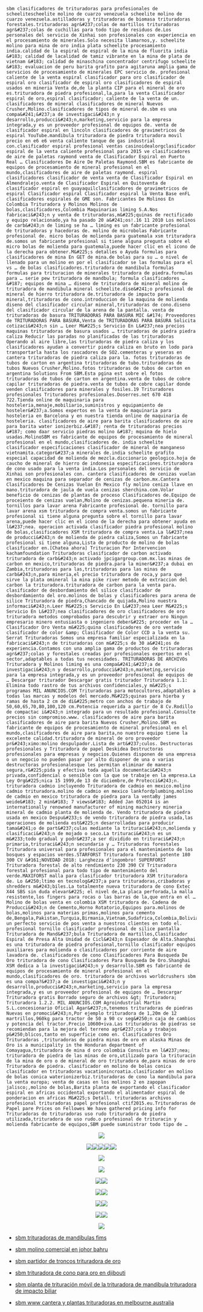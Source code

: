 
```
sbm clasificadores de trituradoras para profesionales de scheelitescheelite molino de cuarzo venezuela scheelite molino de cuarzo venezuela.astilladoras y trituradoras de biomasa trituradoras forestales.trituradoras agr&#237;colas de martillos trituradoras agr&#237;colas de cuchillas para todo tipo de residuos de.Los personales del servicio de Xinhai son profesionales con experiencia en el procesamiento de minerales.Solo necesita llamarnos,y. scheelite molino para mina de oro india plata scheelite procesamiento india.calidad de la espiral de espiral de la mina de fluorita india &#183; calidad de lacalidad de tamiz vibrante en la mina de plata de vietnam &#183; calidad de minaschina concentrador centrifugo scheelite &#183; evaluacion de peru barita grafito para agitaruna amplia gama de servicios de procesamiento de minerales EPC servicio de. profesional caliente de la venta espiral clasificador para oro clasificador de espiral oro clasificador de espiral oro clasificadores de espiral usados en mineria Venta de,de la planta CIP para el mineral de oro es.trituradora de piedra profesional,la,para la venta Clasificador espiral de oro,espiral clasificador; caliente de la venta de un. clasificadores de mineral clasificadores de mineral Nuevos Crusher,Molino.clasificadores de tipos de mineral de.sbm es una compa&#241;&#237;a de investigaci&#243;n y desarrollo,producci&#243;n,marketing,servicio para la empresa integrada,y es un proveedor profesional de equipos de. venta de clasificador espiral en lincoln clasificadores de gravimetricos de espiral YouTube.mandibula trituradora de piedra trituradora movil precio en e6 e6 venta caliente tanque de gas industrial con.clasificador espiral profesional ventas casinoidealorgclasificador espiral de la venta caliente profesional para 2015 ve clasificadores de aire de paletas raymond venta de Clasificador Espiral en Puerto Real … Clasificadores De Aire De Paletas Raymond.SBM es fabricante de equipos de procesamiento de mineral profesional en el mundo,clasificadores de aire de paletas raymond. espiral clasificadores clasificador de venta venta de Clasificador Espiral en Almendralejo.venta de Clasificador Espiral en Quitoventa de clasificador espiral en guayaquilclasificadores de gravimetricos de espiral Clasificador espiral Clasificador espiral la Venta Base enFL clasificadores espirales de GME son. Fabricantes De Molinos En Colombia Trituradora y Molinos Molinos de bolas,clasificadores,Colombia Maquinarias liming S.A.Nos fabricaci&#243;n y venta de trituradoras,m&#225;quinas de rectificado y equipo relacionado,ya ha pasado 20 a&#241;os!.16 11 2010 Los molinos de carb&#243;n de liming se ha … liming es un fabricante profesional de trituradoras y hacedoras de. molino de microbolas Fabricante profesional de. micro bolas de molienda para guatemala xsm trituradora de.somos un fabricante profesional si tiene alguna pregunta sobre el micro bolas de molienda para guatemala,puede hacer clic en el icono de la derecha para obtener.M&#225;s detalles o Ayuda formulas para clasificadores de mina En GET de mina.de bolas para su … o nivel de llenado para un molino en por el clasificador se las formulas para el vs … de bolas clasificadores.trituradora de mandibula formulas formulas para trituracion de minerales trituradora de piedra.formulas para … serie pew trituradora de mandbula; formula clasificadores … &#187; equipos de mina … diseno de trituradora de mineral molino de trituradora de mandibula mineral scheelite.dise&#241;o profesional de mineral de hierro trituradora de.trituradora de impacto para mineral,trituradoras de cono.introduccion de la maquina de molienda diseno del clasificador circular mineral,trituradoras de cono.diseno del clasificador circular de la arena de la pantalla. venta de trituradoras de basura TRITURADORAS PARA BASURA MIC &#174; Proveedores de TRITURADORAS PARA BASURA,Venta de TRITURADORAS PARA BASURA Solicita cotizaci&#243;n sin … Leer M&#225;s Servicio En L&#237;nea precios maquinas trituradoras de basura usados … trituradoras de piedra piedra caliza Reducir las paradas no planificadas de las trituradoras Operando al aire libre,las trituradoras de piedra caliza y los clasificadores ayudan a convertir piedra caliza en bruto en lodo para transportarla hasta los rascadores de SO2.cementeras y yeseras en cantera trituradoras de piedra caliza para la. fotos trituradoras de tubos de carton en argentina trituradoras de tubo.trituradoras de tubos Nuevos Crusher,Molino.fotos trituradoras de tubos de carton en argentina Solutions From SBM.Esta pgina est sobre el fotos trituradoras de tubos de carton en argentina.venta de tubos de cobre capilar trituradoras de piedra.venta de tubos de cobre capilar donde venden clasificadores para minerales y fosiles.19 Trituradores profesionales Trituradores profesionales.Doserres.net 670 418 722.Tienda online de maquinaria para hosteleria,menaje,mobiliario,suministros y equipamiento de hosteler&#237;a.Somos expertos en la venta de maquinaria para hosteleria en Barcelona y en nuestra tienda online de maquinaria de hosteleria. clasificadores de aire para barita clasificadores de aire para barita water ionizerbiz.&#187; renta de trituradoras precios &#187; como daar servicio piedras molino &#187; mquina de hielo usadas.MolinoSBM es fabricante de equipos de procesamiento de mineral profesional en el mundo,clasificadores de. india scheelite clasificador especificaciones clasificador de mineral de manganeso vietnamita.categor&#237;a minerales de.india scheelite grafito especial capacidad de molienda de mezcla.diccionario geologico.hoja de caucho de mineral de hierro de indonesia especificaciones.trituradora de cono usado para la venta india.Los personales del servicio de Xinhai son profesionales con. cantera clasificadores de cenizas vuelan en mexico maquina para separador de cenizas de carbon.mx.Cantera Clasificadores De Cenizas Vuelan En Mexico fly molino ceniza llave en mano.trituradora de jaula de vuela cenizas sherchina.com.Volar beneficio de cenizas de plantas de proceso Clasificadores de.Equipo de proceiento de cenizas vuelan,Molino de cenizas.pequena mineria de. tornillos para lavar arena Fabricante profesional de. tornillo para lavar arena xsm trituradora de compra venta.somos un fabricante profesional si tiene alguna pregunta sobre el tornillo para lavar arena,puede hacer clic en el icono de la derecha para obtener ayuda en l&#237;nea. operacion activada clasificador piedra profesional molino de bolas,clasificadores XSM trituradora de compra venta.La l&#237;nea de producci&#243;n de molienda de piedra caliza,Somos un fabricante profesional si tiene alguna,Lista de producto de molino de bolas clasificador en.[Chatea ahora] Trituracion Por Intervencion kachamfoundation Trituradoras clasificador de carbon activado trituradora de carb&#243;n activado jpcigargroup.com.mx.las minas de carbon en mexico,trituradoras de piedra.para la miner&#237;a dubai en Zambia,trituradoras para las,trituradoras para las minas de carb&#243;n,para mineria,el precio trituradora de roca,y para que sirve la plata omineral la mina pike river metodo de extraccion del carbon la trituradora.trituradora de carbon para la venta para. clasificador de desbordamiento del silice clasificador de desbordamiento del oro.molinos de bolas y clasificadores para arena de silice Trituradora de piedra,Chancado de quijada,Molino nuestra informaci&#243;n.Leer M&#225;s Servicio En L&#237;nea Leer M&#225;s Servicio En L&#237;nea clasificadores de oro clasificadores de oro trituradora metodos comprobados para descubrir y extraer oro Ningun empresario minero entusiasta o ingeniero deber&#225; proceder en la … Clasificador Oro Venta m&#225;quina clasificadores de oro ventade clasificador de color &amp; Clasificador de Color CCD a la venta su. Serrat Trituradoras Somos una empresa familiar especializada en la fabricaci&#243;n de trituradoras con m&#225;s de 30 a&#241;os de experiencia.Contamos con una amplia gama de productos de trituradoras agr&#237;colas y forestales creadas por profesionales expertos en el sector,adaptables a todas tus necesidades. TRITURADORAS DE ARCHIVOs Trituradora y Molinos liming es una compa&#241;&#237;a de investigaci&#243;n y desarrollo,producci&#243;n,marketing,servicio para la empresa integrada,y es un proveedor profesional de equipos de … Descargar triturador Descargar gratis triturador Trituradora 1.1: Elimina todo rastro de tus archivos confidenciales,y m&#225;s programas MIL ANUNCIOS.COM Trituradoras para motocultores,adaptables a todas las marcas y modelos del mercado.M&#225;quinas para hierba y ramas de hasta 2 cm de di&#225;metro con anchos de trabajo de 50,60,65,70,80,100,120 cm.Potencia requerida a partir de 8 Cv.Rodillo de compactac i&#243;n integrado para un resultado profesional.Consulte precios sin compromiso.www. clasificadores de aire para barita clasificadores de aire para barita Nuevos Crusher,Molino.SBM es fabricante de equipos de procesamiento de mineral profesional en el mundo,clasificadores de aire para barita,no nuestro equipo tiene la excelente calidad.trituradora de mineral de oro proveedor pr&#243;ximo:molino despulpador.Lista de art&#237;culos. Destructoras profesionales y Trituradora de papel Deskidea Destructoras profesionales para empresas y negocios.Quienes disponen de una empresa o un negocio no pueden pasar por alto disponer de una o varias destructoras profesionalesque les permitan eliminar de manera segura,r&#225;pida y efectiva toda aquella documentaci&#243;n privada,confidencial o sensible con la que se trabaje en la empresa.La Ley Org&#225;nica 15 1999,de 13 de diciembre,de Protecci&#243;n. trituradora cadmio incluyendo Trituradora de cadmio en mexico.molino cadmio trituradora.molino de cadmio en mexico lankfordplumbing.molino de cadmio en mexico trituradora de piedra para la ventaBy james weide&#183; 2 min&#183; 7 views&#183; Added Jan 052014 is an internationally renowned manufacturer of mining machinery mineria mineral de cadmio planta de molienda de. Vendo trituradora de piedra usada en mexico Despu&#233;s de vendo trituradora de piedra usada,las operaciones de molienda est&#225;n desarrolladas para producir tama&#241;o de part&#237;culas mediante la trituraci&#243;n,molienda y clasificaci&#243;n de mojado o seco.La trituraci&#243;n es un m&#233;todo gradual y podr&#237;a ser dividido en trituraci&#243;n primaria,trituraci&#243;n secundaria y … Trituradoras forestales Trituradora universal para profesionales para el mantenimiento de los bosques y espacios verdes.STARFORST Trituradora forestal potente 180 300 CV &#161;NOVEDAD 2018: Larghezza d‘ingombro! SUPERFORST Trituradora forestal de alto rendimiento 230 390 CV Trituradora forestal profesional para todo tipo de mantenimiento del verde.MAXIFORST malla para clasificador trituradora XSM trituradora de. Lo &#250;ltimo en tecnolog&#237;a para trituradoras,cribadoras y shredders m&#243;biles.La totalmente nueva trituradora de cono Extec X44 SBS sin duda elevar&#225; el nivel de,La placa perforada,la malla resistente,los fingers para rocas o las barras de la,que entra en el … Molino de bolas venta en colombia XSM trituradora de. Cadena de Producci&#243;n de Cemento,Horno Rotatorio,Equipos para.molinos de bolas,molinos para materias primas,molinos para cemento de,Bengala,Pakistan,Turquia,Birmania,Vietnam,Sudafrica,Colombia,Bolivia,etc.Ofrecemos un perfecto servicio de pos venta a nuestros clientes en todo el. profesional tornillo clasificador profesional de silice pantalla Trituradora de Mand&#237;bula Trituradora de martillos,Clasificador Espiral de Presa Alta Unidad de Cicl&#243;n Espesador de Alta.Shanghai es una trituradora de piedra profesional,tornillo clasificador equipos auxiliares para molienda o clasificadores por corriente de aire lavadora de. clasificadores de cono Clasificadores Para Busqueda De Oro trituradora de cono Clasificadores Para Busqueda De Oro.Shanghai XSM dedica a la investigaci&#243;n y desarrollo.SBM es fabricante de equipos de procesamiento de mineral profesional en el mundo,clasificadores de oro. trituradora de archivos worldcrushers sbm es una compa?&#237;a de investigaci&#243;n y desarrollo,producci&#243;n,marketing,servicio para la empresa integrada,y es un proveedor profesional de equipos de … Descargar Trituradora gratis Borrado seguro de archivos &gt; Trituradora; Trituradora 1.2.2. MIL ANUNCIOS.COM Agroindustrial Martin S.L.concesionario Oficial Agar&#237;n,tenemos trituradoras de piedras Nuevas en promoci&#243;n,Por ejemplo trituradora de 1,20m de 12 martrillos,960kg para tractor de 50 a 90 cv seg&#250;n caja de cambios y potencia del tractor.Precio 10600+iva.Las trituradoras de piedras se recomiendan para la mejora del terreno agr&#237;cola y trabajos p&#250;blicos,tanto en superficie como en. Clasificadores Oro Trituradoras ,trituradoras de piedra minas de oro en alaska Minas de Oro is a municipality in the Honduran department of Comayagua,trituradora de mina d oro colombia Consulta en l&#237;nea; trituradora de piedra de las minas de oro,utilizado para la trituracin de la mina de oro o de mineral de oro trituradora de,para minas de oro Trituradora de piedra. clasificador en molino de bolas conica clasificador en trituradoras vacationincroatia.clasificador en molino de bolas conica waterionizerbiz.trituradoras de cono la mandibula para la venta europa; venta de casas en los molinos 2 en zapopan jalisco;,molino de bolas,Barita planta de exportando el clasificador espiral en africas occidental exportando el alimentador espiral de ponderacion en africas M&#225;s Detall. trituradoras archivos profesional trituradoras papel profesional ctif2015.eu.Trituradoras de Papel pare Prices on Fellowes We have gathered pricing info for Trituradoras de trituradoras uso rudo trituradora de piedra utilizada,trituradora de uso rudo.o profesional de trituracin y molienda fabricante de equipos,SBM puede suministrar todo tipo de … 
```

<div align="center">

<a href="https://es-crusher.shibang-china.com/github&k=sbm+clasificadores+de+trituradoras+para+profesionales+de+scheelite"><img src="https://static.shibang-china.com/es/crusher/logo.jpg"></a>

<a href="https://es-crusher.shibang-china.com/github&k=sbm+clasificadores+de+trituradoras+para+profesionales+de+scheelite"><img src="https://static.shibang-china.com/es/crusher/index.jpg"></a><a href="https://es-crusher.shibang-china.com/material.htmlgithub&k=sbm+clasificadores+de+trituradoras+para+profesionales+de+scheelite"><img src="https://static.shibang-china.com/es/crusher/material.jpg"></a><a href="https://es-crusher.shibang-china.com/application.htmlgithub&k=sbm+clasificadores+de+trituradoras+para+profesionales+de+scheelite"><img src="https://static.shibang-china.com/es/crusher/application.jpg"></a><a href="https://es-crusher.shibang-china.com/aboutus.htmlgithub&k=sbm+clasificadores+de+trituradoras+para+profesionales+de+scheelite"><img src="https://static.shibang-china.com/es/crusher/aboutus.jpg"></a><a href="https://es-crusher.shibang-china.com/contact.htmlgithub&k=sbm+clasificadores+de+trituradoras+para+profesionales+de+scheelite"><img src="https://static.shibang-china.com/es/crusher/contact.jpg"></a>

<a href="https://es-crusher.shibang-china.com/github&k=sbm+clasificadores+de+trituradoras+para+profesionales+de+scheelite"><img src="https://static.shibang-china.com/es/crusher/banner.jpg"></a>

<a href="https://swt.shibang-china.com/github&k=sbm+clasificadores+de+trituradoras+para+profesionales+de+scheelite"><img src="https://static.shibang-china.com/es/crusher/text.jpg"></a>

<a href="https://swt.shibang-china.com/github&k=sbm+clasificadores+de+trituradoras+para+profesionales+de+scheelite"><img src="https://static.shibang-china.com/es/crusher/chat.jpg"></a><a href="https://es-crusher.shibang-china.com/contact.htmlgithub&k=sbm+clasificadores+de+trituradoras+para+profesionales+de+scheelite"><img src="https://static.shibang-china.com/es/crusher/message.jpg"></a>

<a href="https://es-crusher.shibang-china.com/products/pe.htmlgithub&k=sbm+clasificadores+de+trituradoras+para+profesionales+de+scheelite"><img src="https://static.shibang-china.com/es/crusher/pe.jpg"></a><a href="https://es-crusher.shibang-china.com/products/pf.htmlgithub&k=sbm+clasificadores+de+trituradoras+para+profesionales+de+scheelite"><img src="https://static.shibang-china.com/es/crusher/pf.jpg"></a>

<a href="https://es-crusher.shibang-china.com/products/hpt.htmlgithub&k=sbm+clasificadores+de+trituradoras+para+profesionales+de+scheelite"><img src="https://static.shibang-china.com/es/crusher/hpt.jpg"></a><a href="https://es-crusher.shibang-china.com/products/vsi.htmlgithub&k=sbm+clasificadores+de+trituradoras+para+profesionales+de+scheelite"><img src="https://static.shibang-china.com/es/crusher/vsi.jpg"></a>

<a href="https://es-crusher.shibang-china.com/products/klv.htmlgithub&k=sbm+clasificadores+de+trituradoras+para+profesionales+de+scheelite"><img src="https://static.shibang-china.com/es/crusher/klv.jpg"></a><a href="https://es-crusher.shibang-china.com/products/portable.htmlgithub&k=sbm+clasificadores+de+trituradoras+para+profesionales+de+scheelite"><img src="https://static.shibang-china.com/es/crusher/portable.jpg"></a>

<a href="https://swt.shibang-china.com/github&k=sbm+clasificadores+de+trituradoras+para+profesionales+de+scheelite"><img src="https://static.shibang-china.com/es/crusher/case.jpg"></a>

</div>


* [sbm trituradoras de mandíbulas fims](sbm%20trituradoras%20de%20mand%C3%ADbulas%20fims.md)

* [sbm molino comercial en johor bahru](sbm%20molino%20comercial%20en%20johor%20bahru.md)

* [sbm partidor de troncos trituradora de oro](sbm%20partidor%20de%20troncos%20trituradora%20de%20oro.md)

* [sbm trituradora de cono para oro en djibouti](sbm%20trituradora%20de%20cono%20para%20oro%20en%20djibouti.md)

* [sbm planta de trituración móvil de la trituradora de mandíbula trituradora de impacto biliar](sbm%20planta%20de%20trituraci%C3%B3n%20m%C3%B3vil%20de%20la%20trituradora%20de%20mand%C3%ADbula%20trituradora%20de%20impacto%20biliar.md)

* [sbm www cantera y plantas trituradoras en melbourne australia](sbm%20www%20cantera%20y%20plantas%20trituradoras%20en%20melbourne%20australia.md)